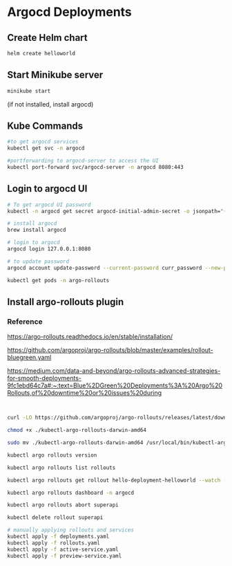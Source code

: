# Argocd Deployments

## Create Helm chart

```bash
helm create helloworld
```

## Start Minikube server

```bash
minikube start
```

(if not installed, install argocd)

## Kube Commands

```bash
#to get argocd services
kubectl get svc -n argocd

#portforwarding to argocd-server to access the UI
kubectl port-forward svc/argocd-server -n argocd 8080:443
```

## Login to argocd UI

```bash
# To get argocd UI password
kubectl -n argocd get secret argocd-initial-admin-secret -o jsonpath="{.data.password}" | base64 -d

# install argocd
brew install argocd

# login to argocd
argocd login 127.0.0.1:8080

# to update password
argocd account update-password --current-password curr_password --new-password new_password
```

```bash
kubectl get pods -n argo-rollouts
```

## Install argo-rollouts plugin

### Reference

https://argo-rollouts.readthedocs.io/en/stable/installation/

https://github.com/argoproj/argo-rollouts/blob/master/examples/rollout-bluegreen.yaml

https://medium.com/data-and-beyond/argo-rollouts-advanced-strategies-for-smooth-deployments-9fc1ebd64c7a#:~:text=Blue%2DGreen%20Deployments%3A%20Argo%20Rollouts,of%20downtime%20or%20issues%20during

```bash


curl -LO https://github.com/argoproj/argo-rollouts/releases/latest/download/kubectl-argo-rollouts-darwin-amd64

chmod +x ./kubectl-argo-rollouts-darwin-amd64

sudo mv ./kubectl-argo-rollouts-darwin-amd64 /usr/local/bin/kubectl-argo-rollouts

kubectl argo rollouts version

kubectl argo rollouts list rollouts

kubectl argo rollouts get rollout hello-deployment-helloworld --watch -n argocd

kubectl argo rollouts dashboard -n argocd

kubectl argo rollouts abort superapi

kubectl delete rollout superapi

# manually applying rollouts and services
kubectl apply -f deployments.yaml
kubectl apply -f rollouts.yaml
kubectl apply -f active-service.yaml
kubectl apply -f preview-service.yaml
```

